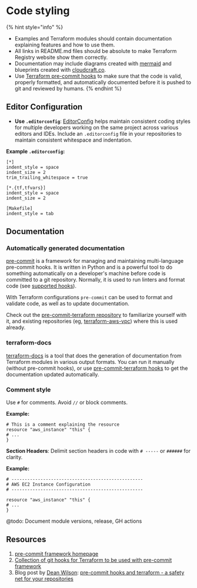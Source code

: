 # Code styling

{% hint style="info" %}
* Examples and Terraform modules should contain documentation explaining features and how to use them.
* All links in README.md files should be absolute to make Terraform Registry website show them correctly.
* Documentation may include diagrams created with [mermaid](https://github.com/mermaid-js/mermaid) and blueprints created with [cloudcraft.co](https://cloudcraft.co).
* Use [Terraform pre-commit hooks](https://github.com/antonbabenko/pre-commit-terraform) to make sure that the code is valid, properly formatted, and automatically documented before it is pushed to git and reviewed by humans.
{% endhint %}

## Editor Configuration

- **Use `.editorconfig`**: [EditorConfig](https://editorconfig.org/) helps maintain consistent coding styles for multiple developers working on the same project across various editors and IDEs. Include an `.editorconfig` file in your repositories to maintain consistent whitespace and indentation.

**Example `.editorconfig`:**

```editorconfig
[*]
indent_style = space
indent_size = 2
trim_trailing_whitespace = true

[*.{tf,tfvars}]
indent_style = space
indent_size = 2

[Makefile]
indent_style = tab
```

## Documentation

### Automatically generated documentation

[pre-commit](https://pre-commit.com/) is a framework for managing and maintaining multi-language pre-commit hooks. It is written in Python and is a powerful tool to do something automatically on a developer's machine before code is committed to a git repository. Normally, it is used to run linters and format code (see [supported hooks](https://pre-commit.com/hooks.html)).

With Terraform configurations `pre-commit` can be used to format and validate code, as well as to update documentation.

Check out the [pre-commit-terraform repository](https://github.com/antonbabenko/pre-commit-terraform/blob/master/README.md) to familiarize yourself with it, and existing repositories (eg, [terraform-aws-vpc](https://github.com/terraform-aws-modules/terraform-aws-vpc)) where this is used already.

### terraform-docs

[terraform-docs](https://github.com/segmentio/terraform-docs) is a tool that does the generation of documentation from Terraform modules in various output formats. You can run it manually (without pre-commit hooks), or use [pre-commit-terraform hooks](https://github.com/antonbabenko/pre-commit-terraform) to get the documentation updated automatically.


### Comment style

Use `#` for comments. Avoid `//` or block comments.

**Example:**

```hcl
# This is a comment explaining the resource
resource "aws_instance" "this" {
# ...
}
```

**Section Headers**: Delimit section headers in code with `# -----` or `######` for clarity.

**Example:**

```hcl
# --------------------------------------------------
# AWS EC2 Instance Configuration
# --------------------------------------------------

resource "aws_instance" "this" {
# ...
}
```

@todo: Document module versions, release, GH actions

## Resources

1. [pre-commit framework homepage](https://pre-commit.com/)
2. [Collection of git hooks for Terraform to be used with pre-commit framework](https://github.com/antonbabenko/pre-commit-terraform)
3. Blog post by [Dean Wilson](https://github.com/deanwilson): [pre-commit hooks and terraform - a safety net for your repositories](https://www.unixdaemon.net/tools/terraform-precommit-hooks/)
